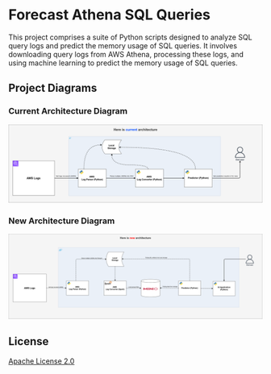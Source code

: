 # Forecast Athena SQL Queries

This project comprises a suite of Python scripts designed to analyze SQL query logs and predict the memory usage of SQL queries. It involves downloading query logs from AWS Athena, processing these logs, and using machine learning to predict the memory usage of SQL queries.

## Project Diagrams

### Current Architecture Diagram

![current-architecture](images/current-architecture.png)

### New Architecture Diagram

![new-architecture](images/new-architecture.png)

## License

[Apache License 2.0](LICENSE)
